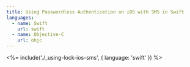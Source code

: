 ```yaml
---
title: Using Passwordless Authentication on iOS with SMS in Swift
languages:
  - name: Swift
    url: swift
  - name: Objective-C
    url: objc
---
```


<%= include('./_using-lock-ios-sms', { language: 'swift' }) %>
